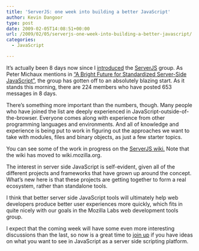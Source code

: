 ```yaml
---
title: 'ServerJS: one week into building a better JavaScript'
author: Kevin Dangoor
type: post
date: 2009-02-05T14:08:51+00:00
url: /2009/02/05/serverjs-one-week-into-building-a-better-javascript/
categories:
  - JavaScript

---
```

It&#8217;s actually been 8 days now since I [introduced][1] the [ServerJS][2] group. As Peter Michaux mentions in [&#8220;A Bright Future for Standardized Server-Side JavaScript&#8221;][3], the group has gotten off to an absolutely blazing start. As it stands this morning, there are 224 members who have posted 653 messages in 8 days.

There&#8217;s something more important than the numbers, though. Many people who have joined the list are deeply experienced in JavaScript-outside-of-the-browser. Everyone comes along with experience from other programming languages and environments. And all of knowledge and experience is being put to work in figuring out the approaches we want to take with modules, files and binary objects, as just a few starter topics.

You can see some of the work in progress on the [ServerJS wiki.][4] Note that the wiki has moved to wiki.mozilla.org.

The interest in server side JavaScript is self-evident, given all of the different projects and frameworks that have grown up around the concept. What&#8217;s new here is that these projects are getting together to form a real ecosystem, rather than standalone tools.

I think that better server side JavaScript tools will ultimately help web developers produce better user experiences more quickly, which fits in quite nicely with our goals in the Mozilla Labs web development tools group.

I expect that the coming week will have some even more interesting discussions than the last, so now is a great time to [join up][2] if you have ideas on what you want to see in JavaScript as a server side scripting platform.

 [1]: http://www.blueskyonmars.com/2009/01/29/what-server-side-javascript-needs/
 [2]: http://groups.google.com/group/serverjs
 [3]: http://peter.michaux.ca/articles/a-bright-future-for-standardized-server-side-javascript
 [4]: https://wiki.mozilla.org/ServerJS